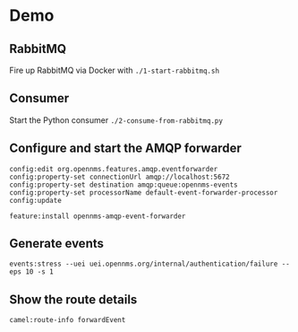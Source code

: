 # Demo

## RabbitMQ

Fire up RabbitMQ via Docker with `./1-start-rabbitmq.sh`

## Consumer

Start the Python consumer `./2-consume-from-rabbitmq.py` 

## Configure and start the AMQP forwarder

```
config:edit org.opennms.features.amqp.eventforwarder
config:property-set connectionUrl amqp://localhost:5672
config:property-set destination amqp:queue:opennms-events
config:property-set processorName default-event-forwarder-processor
config:update
```

```
feature:install opennms-amqp-event-forwarder
```

## Generate events

```
events:stress --uei uei.opennms.org/internal/authentication/failure --eps 10 -s 1
```

## Show the route details

```
camel:route-info forwardEvent
```

